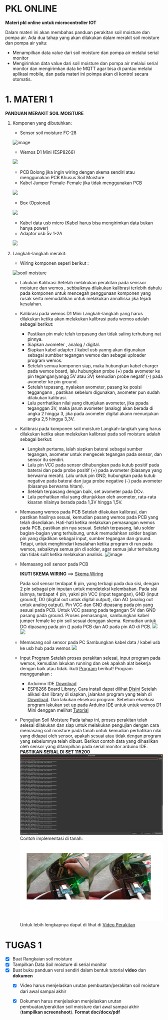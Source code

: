 # PKL ONLINE 

**Materi pkl online untuk microcontroller IOT**

Dalam materi ini akan membahas panduan perakitan soil moisture dan pompa air.
Ada dua tahap yang akan dilakukan dalam merakit soil moisture dan pompa air yaitu: 
- Menampilkan data value dari soil moisture dan pompa air melalui serial monitor
- Mengirimkan data value dari soil moisture dan pompa air melalui serial monitor dan mengirimkan data ke MQTT agar bisa di pantau melalui aplikasi mobile, dan pada materi ini poimpa akan di kontrol secara otomatis.
 
 
 # 1. MATERI 1
 
 **PANDUAN MERAKIT SOIL MOISTURE**
 1. Komponen yang dibutuhkan:
    - Sensor soil moisture FC-28
    
    ![image](https://user-images.githubusercontent.com/18458955/94101022-38fef980-fe59-11ea-9c25-cd27c81c8872.png)

    - Wemos D1 Mini (ESP8266)
    
    ![](https://grobotronics.com/images/detailed/112/wemos-d1-mini-esp8266-wifi-development-board-0_grobo.jpg)
    
    - PCB Bolong jika ingin wiring dengan skema sendiri atau menggunakan PCB Khusus Soil Moisture
    - Kabel Jumper Female-Female jika tidak menggunakan PCB 
    
    ![](https://s1.bukalapak.com/img/134621537/w-1000/Kabel_Jumper_Female___Female_Breadboard_Arduino_Wire_Sensor_.jpg)

    - Box (Opsional)
    
    ![](https://ecs7.tokopedia.net/img/cache/700/product-1/2020/7/19/1060408/1060408_6cbbff5d-9f36-4815-8747-6aa81a5d4fe5_700_700)
    
    - Kabel data usb micro (Kabel harus bisa mengirimkan data bukan hanya power)
    - Adaptor usb 5v 1-2A 
    
    ![](https://www.jakartanotebook.com/images/products/14/63/7501/3/travel-adapter-charge-5v-20a-for-samsung-galaxy-note-ii-white-2.jpg)
   
   
  2. Langkah-langkah merakit:
  
     - Wiring komponen seperi berikut :
     
     ![sooil moisture](https://user-images.githubusercontent.com/18458955/94108775-1c1ef200-fe6a-11ea-9abd-34e59751b45c.png)

     - Lakukan Kalibrasi
       Setelah melakukan perakitan pada senssor moisture dan wemos , sebbaiknya dilakukan kalibrasi terlebih dahulu pada komponen untuk mencegah penggunaan komponen yang rusak serta memudahkan untuk melakukan annallissa jika tejadi kesalahan.
      - Kalibrasi pada wemos D1 Mini
       Langkah-langkah yang harus dilakukan ketika akan melakukan kalibrasi pada wemos adalah sebagai berikut:
        - Pastikan pin male  telah terpasang dan tidak saling terhubung nat pinnya.
        - Siapkan avometer , analog / digital.
        - Siapkan kabel adapter / kabel usb yanng akan digunakan sebagai sumbber tegangan wemos dan sebagai uploader program wemos.
        - Setelah semua komponen siap, maka hubungkan kabel charger pada wemos board, lalu hubungkan probe (+) pada avometer ke pin tegangan(yangg 5V atau 3V) kemudian probe negatif (-) pada avometer ke pin ground.
        - Setelah tepasang, nyalakan avometer, pasang ke posisi teggangann , pastikan sebelum digunakan, avometer pun sudah dilakukan kalibrasi.
        - Lalu perrhatikan nilai yang ditunjukan avometer, jika ppada teganggan 3V, maka jarum avometer (analog) akan berada di angka 2 hingga 3, jika pada avometer digital akann menunjukan angka 2,5 hingga 3,3V.
            
      - Kalibrasi pada komponen soil moisture
       Langkah-langkah  yang harus dilakukan ketika akan melakukan kalibrasi pada soil moisture adalah sebagai berkut:
        - Langkah pertama, ialah siapkan baterai sebagai sumber tegangan, avometer untuk mengecek tegangan pada sensor, dan sensor itu sendiri.
        - Lalu pin VCC pada sensor dihubungkan pada kutub positif pada baterai dan pada probe positif (+) pada avometer (biasanya yang berwarna merah). Lalu untuk pin GND, hubungkan pada kutub negative pada baterai dan juga probe negative (-) pada avometer (biasanya berwarna hitam).
        - Setelah terpasang dengan baik, set avometer pada DCv.
        - Lalu perhatikan nilai yang ditunjukkan oleh avometer, rata-rata kisaran nilainya berada pada 1,3V hingga 1,5V.
        
       - Memasang wemos pada PCB
            Setelah dilakukan kalibrasi, dan pastikan hasilnya sesuai, kemudian pasang wemos pada PCB yang telah disediakan. Hati-hati ketika melakukan pemasangan wemos pada PCB, pastikan pin nya sesuai. Setelah terpasang, lalu solder bagian-bagian yang terhubung, untuk memudahkan solder bagian pin yang dijadikan sebagai input, sumber tegangan dan ground. Tetapi, untuk menghindari kesalahan ketika program di run pada wemos, sebaiknya semua pin di solder, agar semua jalur terhubung dan tidak sulit ketika melakukan analisis.
            ![image](https://user-images.githubusercontent.com/18458955/94388790-40374780-0178-11eb-888a-2686de828357.png)
            
       - Memasang soil sensor pada PCB
       
            **IKUTI SKEMA WIRING** ==> [Skema Wiring](https://user-images.githubusercontent.com/18458955/94108775-1c1ef200-fe6a-11ea-9abd-34e59751b45c.png)
            
            Pada soil sensor terdapat 6 pin, yang terbagi pada dua sisi, dengan 2 pin sebagai pin inputan untuk mendeteksi kelembaban. Pada sisi lainnya, terdapat 4 pin, yakni pin VCC (input tegangan), GND (input ground), D0 (digital out untuk digital output), dan AO (analog out untuk analog output). Pin VCC dan GND dipasang pada pin yang sesuai pada PCB. Untuk VCC pasang pada tegangan 5V dan GND pasang pada ground. 
Proses pemasangan, sambungkan  kabel jumper female ke pin soil sesuai denggan skema. Kemudian untuk DO dipasang pada pin () pada PCB dan AO pada pin AO di PCB. 
            ![](https://www.circuitstoday.com/wp-content/uploads/2017/03/Pin-out.jpg)
            ![](https://cf.shopee.co.id/file/5fc160e882d3b7c741788f8502149ddb)
       - Memasang soil sensor pada PC
           Sambungkan kabel data / kabel usb ke usb hub pada wemos 
           ![](https://devonhubner.org/pix/wemos_d1_mini_usb_connected_for_flashing.jpg)
       - Input Program
           Setelah proses perakitan selesai, input program pada wemos, kemudian lakukan running dan cek apakah alat bekerja dengan baik atau tidak.
           ikuti [Program](https://github.com/pptik/pkl-online-iot/tree/master/Microcontroller/Tahap-1-Serial-Monitor/soil-moisture-serial) berikut!
           Program menggunakan : 
           - Arduinno IDE [Download](https://www.arduino.cc/download_handler.php?f=/arduino-1.8.13-windows.exe)
           - ESP8266 Board Library, Cara install dapat dilihat [Disini](https://kelasrobot.com/2-cara-sukses-pasang-install-board-esp8226-ke-arduino-ide/)
           Setelah alikasi dan library di siapkan, jalankan program yang telah di [Download](https://github.com/pptik/pkl-online-iot/blob/master/Microcontroller/Tahap-1-Serial-Monitor/soil-moisture-serial/soil-moisture-serial.ino). Dan lakukan eksekusi program. Sebelum eksekusi program lakukan set up pada Arduino IDE untuk untuk wemos D1 Mini denggan melihat [Tutorial](http://www.jogjarobotika.com/blog/tutorial-install-wemos-pada-arduino-ide-b135.html)
        - Pengujian Soil Moisture
          Pada tahap ini, proses perakitan telah selesai dilakukan dan siap untuk melakukan pengujian dengan cara memasang soil moisture pada tanah untuk kemudian perhatikan nilai yang didapat oleh sensor, apakah sesuai atau tidak dengan program yang sebelumnya telah dibuat.
Berikut contoh data yang dihasilkan oleh sensor yang ditampilkan pada serial monitor arduino IDE. **PASTIKAN SERIAL DI SET 115200**
          ![](/Images/serial-monitor-soil.png)
          Contoh implementasi di tanah: 
          ![](/Images/implementasi-soil.jpg)
          Untuk lebih lengkapnya dapat di lihat di [Video Perakitan](http://forum.pptik.id/showthread.php?tid=703)
          

 # TUGAS 1
  
  - [x] Buat Rangkaian soil moisture
  - [x] Tampilkan Data Soil moisture di serial monitor
  - [x] Buat buku panduan versi sendiri dalam bentuk tutorial **video** dan **dokumen**
    - [x] Video harus menjelaskan urutan pembuatan/perakitan soil moisture dari awal sampai akhir
    - [x] Dokumen harus menjelaskan menjelaskan urutan pembuatan/perakitan soil moisture dari awal sampai akhir (**tampilkan screenshoot**). **Format doc/docx/pdf**
           
           
        
        
            
        
            
            
       
            
